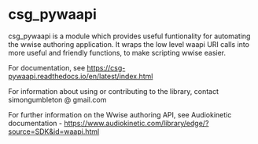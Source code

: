 # csg_pywaapi
csg_pywaapi is a module which provides useful funtionality for automating the wwise authoring application. 
It wraps the low level waapi URI calls into more useful and friendly functions, to make scripting wwise easier.

For documentation, see https://csg-pywaapi.readthedocs.io/en/latest/index.html

For information about using or contributing to the library, contact simongumbleton @ gmail.com

For further information on the Wwise authoring API, see Audiokinetic documentation - https://www.audiokinetic.com/library/edge/?source=SDK&id=waapi.html
